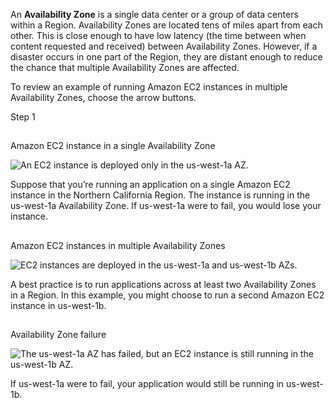 An **Availability Zone** is a single data center or a group of data centers within a Region. Availability Zones are located tens of miles apart from each other. This is close enough to have low latency (the time between when content requested and received) between Availability Zones. However, if a disaster occurs in one part of the Region, they are distant enough to reduce the chance that multiple Availability Zones are affected.

To review an example of running Amazon EC2 instances in multiple Availability Zones, choose the arrow buttons.

Step 1

## 

Amazon EC2 instance in a single Availability Zone

![An EC2 instance is deployed only in the us-west-1a AZ.](https://explore.skillbuilder.aws/files/a/w/aws_prod1_docebosaas_com/1730322000/whZT98gF5AyYnvmt6AW92g/tincan/fe470bc5add63f94f005d3da17a6db8131e78b9e/assets/Multiple_AZ_01.png)

Suppose that you’re running an application on a single Amazon EC2 instance in the Northern California Region. The instance is running in the us-west-1a Availability Zone. If us-west-1a were to fail, you would lose your instance.

## 

Amazon EC2 instances in multiple Availability Zones

![EC2 instances are deployed in the us-west-1a and us-west-1b AZs.](https://explore.skillbuilder.aws/files/a/w/aws_prod1_docebosaas_com/1730322000/whZT98gF5AyYnvmt6AW92g/tincan/fe470bc5add63f94f005d3da17a6db8131e78b9e/assets/Multiple_AZ_02.png)

A best practice is to run applications across at least two Availability Zones in a Region. In this example, you might choose to run a second Amazon EC2 instance in us-west-1b.

## 

Availability Zone failure

![The us-west-1a AZ has failed, but an EC2 instance is still running in the us-west-1b AZ.](https://explore.skillbuilder.aws/files/a/w/aws_prod1_docebosaas_com/1730322000/whZT98gF5AyYnvmt6AW92g/tincan/fe470bc5add63f94f005d3da17a6db8131e78b9e/assets/Multiple_AZ_03.png)

If us-west-1a were to fail, your application would still be running in us-west-1b.